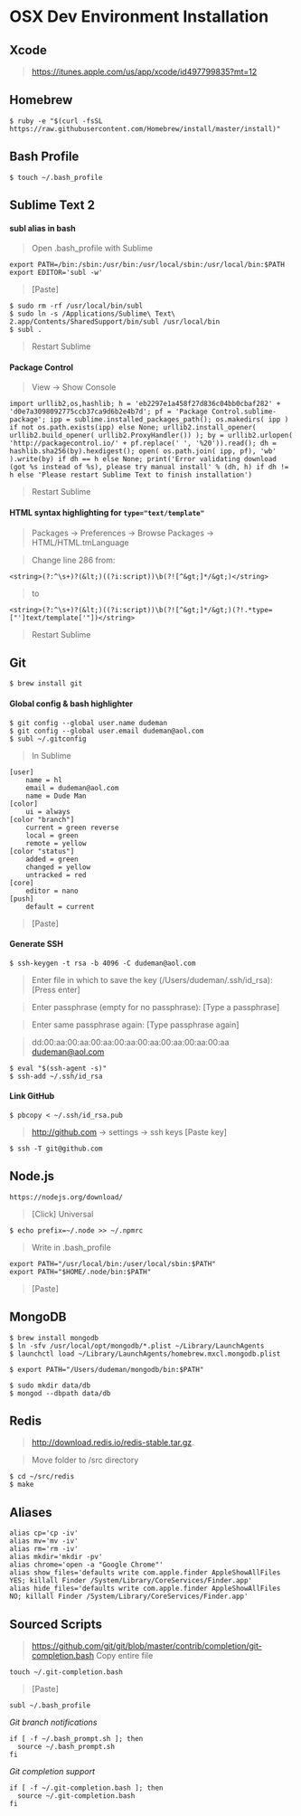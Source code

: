 # OSX Dev Environment Installation

## Xcode

> https://itunes.apple.com/us/app/xcode/id497799835?mt=12

## Homebrew

```
$ ruby -e "$(curl -fsSL https://raw.githubusercontent.com/Homebrew/install/master/install)"
```

## Bash Profile

`$ touch ~/.bash_profile`

## Sublime Text 2

#### subl alias in bash

> Open .bash_profile with Sublime

```
export PATH=/bin:/sbin:/usr/bin:/usr/local/sbin:/usr/local/bin:$PATH
export EDITOR='subl -w'
```

> [Paste]

```
$ sudo rm -rf /usr/local/bin/subl
$ sudo ln -s /Applications/Sublime\ Text\ 2.app/Contents/SharedSupport/bin/subl /usr/local/bin
$ subl .
```
> Restart Sublime

#### Package Control

> View -> Show Console

```
import urllib2,os,hashlib; h = 'eb2297e1a458f27d836c04bb0cbaf282' + 'd0e7a3098092775ccb37ca9d6b2e4b7d'; pf = 'Package Control.sublime-package'; ipp = sublime.installed_packages_path(); os.makedirs( ipp ) if not os.path.exists(ipp) else None; urllib2.install_opener( urllib2.build_opener( urllib2.ProxyHandler()) ); by = urllib2.urlopen( 'http://packagecontrol.io/' + pf.replace(' ', '%20')).read(); dh = hashlib.sha256(by).hexdigest(); open( os.path.join( ipp, pf), 'wb' ).write(by) if dh == h else None; print('Error validating download (got %s instead of %s), please try manual install' % (dh, h) if dh != h else 'Please restart Sublime Text to finish installation')
```

> Restart Sublime

#### HTML syntax highlighting for `type="text/template"`

> Packages -> Preferences -> Browse Packages -> HTML/HTML.tmLanguage

> Change line 286 from:

`<string>(?:^\s+)?(&lt;)((?i:script))\b(?![^&gt;]*/&gt;)</string>`

> to

`<string>(?:^\s+)?(&lt;)((?i:script))\b(?![^&gt;]*/&gt;)(?!.*type=["']text/template['"])</string>`

> Restart Sublime

## Git

```
$ brew install git
```

#### Global config & bash highlighter

```
$ git config --global user.name dudeman
$ git config --global user.email dudeman@aol.com
$ subl ~/.gitconfig
```

> In Sublime

```
[user]
    name = hl
    email = dudeman@aol.com
    name = Dude Man
[color]
    ui = always
[color "branch"]
    current = green reverse
    local = green
    remote = yellow
[color "status"]
    added = green
    changed = yellow
    untracked = red
[core]
    editor = nano
[push]
    default = current
```

> [Paste]

#### Generate SSH
```
$ ssh-keygen -t rsa -b 4096 -C dudeman@aol.com
```

> Enter file in which to save the key (/Users/dudeman/.ssh/id_rsa): [Press enter]

> Enter passphrase (empty for no passphrase): [Type a passphrase]

> Enter same passphrase again: [Type passphrase again]

> dd:00:aa:00:aa:00:aa:00:aa:00:aa:00:aa:00:aa:00:aa dudeman@aol.com

```
$ eval "$(ssh-agent -s)"
$ ssh-add ~/.ssh/id_rsa
```

#### Link GitHub
```
$ pbcopy < ~/.ssh/id_rsa.pub
```

> http://github.com -> settings -> ssh keys [Paste key]

```
$ ssh -T git@github.com
```

## Node.js

```
https://nodejs.org/download/
```

> [Click] Universal

```
$ echo prefix=~/.node >> ~/.npmrc
```

> Write in .bash_profile

```
export PATH="/usr/local/bin:/user/local/sbin:$PATH"
export PATH="$HOME/.node/bin:$PATH"
```
> [Paste]

## MongoDB

```
$ brew install mongodb
$ ln -sfv /usr/local/opt/mongodb/*.plist ~/Library/LaunchAgents
$ launchctl load ~/Library/LaunchAgents/homebrew.mxcl.mongodb.plist
```
```
$ export PATH="/Users/dudeman/mongodb/bin:$PATH"
```
```
$ sudo mkdir data/db
$ mongod --dbpath data/db
```

## Redis

> http://download.redis.io/redis-stable.tar.gz.

> Move folder to /src directory

```
$ cd ~/src/redis
$ make
```

## Aliases

```
alias cp='cp -iv'
alias mv='mv -iv'
alias rm='rm -iv'
alias mkdir='mkdir -pv'
alias chrome='open -a "Google Chrome"'
alias show_files='defaults write com.apple.finder AppleShowAllFiles YES; killall Finder /System/Library/CoreServices/Finder.app'
alias hide_files='defaults write com.apple.finder AppleShowAllFiles NO; killall Finder /System/Library/CoreServices/Finder.app'
```

## Sourced Scripts

> https://github.com/git/git/blob/master/contrib/completion/git-completion.bash
> Copy entire file

```
touch ~/.git-completion.bash
```

> [Paste]

```
subl ~/.bash_profile
```

*Git branch notifications*
```
if [ -f ~/.bash_prompt.sh ]; then
  source ~/.bash_prompt.sh
fi
```
*Git completion support*
```
if [ -f ~/.git-completion.bash ]; then
  source ~/.git-completion.bash
fi
```